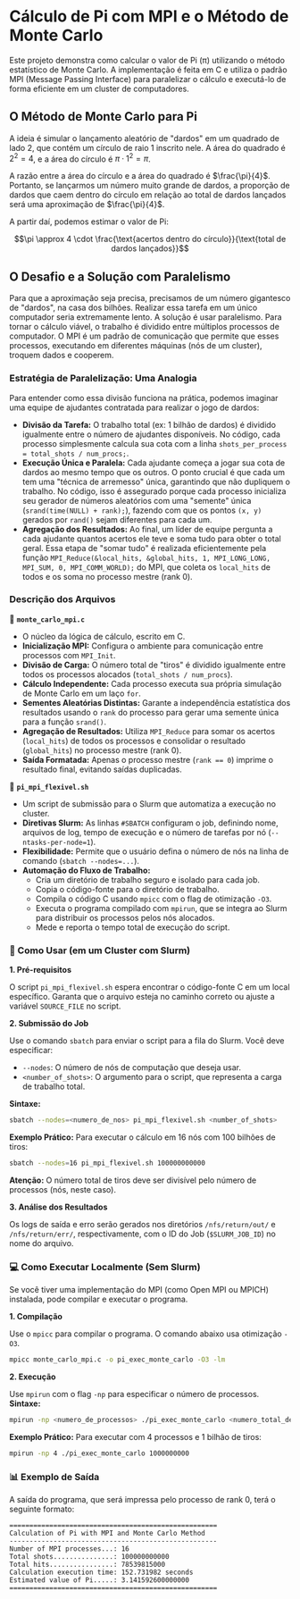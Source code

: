 # Cálculo de Pi com MPI e o Método de Monte Carlo

Este projeto demonstra como calcular o valor de Pi (π) utilizando o método estatístico de Monte Carlo. A implementação é feita em C e utiliza o padrão MPI (Message Passing Interface) para paralelizar o cálculo e executá-lo de forma eficiente em um cluster de computadores.

## O Método de Monte Carlo para Pi

A ideia é simular o lançamento aleatório de "dardos" em um quadrado de lado 2, que contém um círculo de raio 1 inscrito nele. A área do quadrado é $2^2 = 4$, e a área do círculo é $\pi \cdot 1^2 = \pi$.

A razão entre a área do círculo e a área do quadrado é $\frac{\pi}{4}$. Portanto, se lançarmos um número muito grande de dardos, a proporção de dardos que caem dentro do círculo em relação ao total de dardos lançados será uma aproximação de $\frac{\pi}{4}$.

A partir daí, podemos estimar o valor de Pi:

$$\pi \approx 4 \cdot \frac{\text{acertos dentro do círculo}}{\text{total de dardos lançados}}$$

## O Desafio e a Solução com Paralelismo

Para que a aproximação seja precisa, precisamos de um número gigantesco de "dardos", na casa dos bilhões. Realizar essa tarefa em um único computador seria extremamente lento. A solução é usar paralelismo. Para tornar o cálculo viável, o trabalho é dividido entre múltiplos processos de computador. O MPI é um padrão de comunicação que permite que esses processos, executando em diferentes máquinas (nós de um cluster), troquem dados e cooperem.

### Estratégia de Paralelização: Uma Analogia

Para entender como essa divisão funciona na prática, podemos imaginar uma equipe de ajudantes contratada para realizar o jogo de dardos:

* **Divisão da Tarefa:** O trabalho total (ex: 1 bilhão de dardos) é dividido igualmente entre o número de ajudantes disponíveis. No código, cada processo simplesmente calcula sua cota com a linha `shots_per_process = total_shots / num_procs;`.
* **Execução Única e Paralela:** Cada ajudante começa a jogar sua cota de dardos ao mesmo tempo que os outros. O ponto crucial é que cada um tem uma "técnica de arremesso" única, garantindo que não dupliquem o trabalho. No código, isso é assegurado porque cada processo inicializa seu gerador de números aleatórios com uma "semente" única (`srand(time(NULL) + rank);`), fazendo com que os pontos `(x, y)` gerados por `rand()` sejam diferentes para cada um.
* **Agregação dos Resultados:** Ao final, um líder de equipe pergunta a cada ajudante quantos acertos ele teve e soma tudo para obter o total geral. Essa etapa de "somar tudo" é realizada eficientemente pela função `MPI_Reduce(&local_hits, &global_hits, 1, MPI_LONG_LONG, MPI_SUM, 0, MPI_COMM_WORLD);` do MPI, que coleta os `local_hits` de todos e os soma no processo mestre (rank 0).

### Descrição dos Arquivos

📄 **`monte_carlo_mpi.c`**

* O núcleo da lógica de cálculo, escrito em C.
* **Inicialização MPI:** Configura o ambiente para comunicação entre processos com `MPI_Init`.
* **Divisão de Carga:** O número total de "tiros" é dividido igualmente entre todos os processos alocados (`total_shots / num_procs`).
* **Cálculo Independente:** Cada processo executa sua própria simulação de Monte Carlo em um laço `for`.
* **Sementes Aleatórias Distintas:** Garante a independência estatística dos resultados usando o `rank` do processo para gerar uma semente única para a função `srand()`.
* **Agregação de Resultados:** Utiliza `MPI_Reduce` para somar os acertos (`local_hits`) de todos os processos e consolidar o resultado (`global_hits`) no processo mestre (rank 0).
* **Saída Formatada:** Apenas o processo mestre (`rank == 0`) imprime o resultado final, evitando saídas duplicadas.

📜 **`pi_mpi_flexivel.sh`**

* Um script de submissão para o Slurm que automatiza a execução no cluster.
* **Diretivas Slurm:** As linhas `#SBATCH` configuram o job, definindo nome, arquivos de log, tempo de execução e o número de tarefas por nó (`--ntasks-per-node=1`).
* **Flexibilidade:** Permite que o usuário defina o número de nós na linha de comando (`sbatch --nodes=...`).
* **Automação do Fluxo de Trabalho:**
    * Cria um diretório de trabalho seguro e isolado para cada job.
    * Copia o código-fonte para o diretório de trabalho.
    * Compila o código C usando `mpicc` com o flag de otimização `-O3`.
    * Executa o programa compilado com `mpirun`, que se integra ao Slurm para distribuir os processos pelos nós alocados.
    * Mede e reporta o tempo total de execução do script.

### 🚀 Como Usar (em um Cluster com Slurm)

**1. Pré-requisitos**

O script `pi_mpi_flexivel.sh` espera encontrar o código-fonte C em um local específico. Garanta que o arquivo esteja no caminho correto ou ajuste a variável `SOURCE_FILE` no script.

**2. Submissão do Job**

Use o comando `sbatch` para enviar o script para a fila do Slurm. Você deve especificar:
* `--nodes`: O número de nós de computação que deseja usar.
* `<number_of_shots>`: O argumento para o script, que representa a carga de trabalho total.

**Sintaxe:**
```bash
sbatch --nodes=<numero_de_nos> pi_mpi_flexivel.sh <number_of_shots>
```

**Exemplo Prático:** Para executar o cálculo em 16 nós com 100 bilhões de tiros:
```bash
sbatch --nodes=16 pi_mpi_flexivel.sh 100000000000
```
**Atenção:** O número total de tiros deve ser divisível pelo número de processos (nós, neste caso).

**3. Análise dos Resultados**

Os logs de saída e erro serão gerados nos diretórios `/nfs/return/out/` e `/nfs/return/err/`, respectivamente, com o ID do Job (`$SLURM_JOB_ID`) no nome do arquivo.

### 💻 Como Executar Localmente (Sem Slurm)

Se você tiver uma implementação do MPI (como Open MPI ou MPICH) instalada, pode compilar e executar o programa.

**1. Compilação**

Use o `mpicc` para compilar o programa. O comando abaixo usa otimização `-O3`.
```bash
mpicc monte_carlo_mpi.c -o pi_exec_monte_carlo -O3 -lm
```

**2. Execução**

Use `mpirun` com o flag `-np` para especificar o número de processos.
**Sintaxe:**
```bash
mpirun -np <numero_de_processos> ./pi_exec_monte_carlo <numero_total_de_tiros>
```
**Exemplo Prático:** Para executar com 4 processos e 1 bilhão de tiros:
```bash
mpirun -np 4 ./pi_exec_monte_carlo 1000000000
```

### 📊 Exemplo de Saída

A saída do programa, que será impressa pelo processo de rank 0, terá o seguinte formato:

```
====================================================
Calculation of Pi with MPI and Monte Carlo Method
----------------------------------------------------
Number of MPI processes...: 16
Total shots...............: 100000000000
Total hits................: 78539815000
Calculation execution time: 152.731982 seconds
Estimated value of Pi.....: 3.141592600000000
====================================================
```